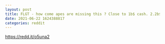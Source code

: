 ```yaml
--- 
layout: post 
title: FLGT - how come apes are missing this ? Close to 1b$ cash. 2.2b$ market cap. Trades at 3x 2022 Rvenue - 350-400m$ excluding cash. Short (30% of float). 
date: 2021-06-22 1624388817 
categories: reddit 
--- 
```

https://redd.it/o5una2